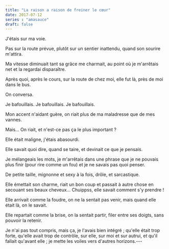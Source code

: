 ```yaml
---
title: "La raison a raison de freiner le cœur"
date: 2017-07-12
series : "amasauce"
draft: false
---
```




J'étais sur ma voie.

Pas sur la route prévue, plutôt sur un sentier inattendu, quand son sourire m'attira.

Ma vitesse diminuait tant sa grâce me charmait, au point où je m'arrêtais net et la regardai disparaître.

Après quoi, après le cours, sur la route de chez moi, elle fut là, près de moi dans le bus.

On conversa.

Je bafouillais. Je bafouillais. Je bafouillais.

Mon accent n'aidant guère, on riait plus de ma maladresse que de mes vannes.

Mais... On riait, et n'est-ce pas ça le plus important ?

Elle était maligne, j'étais abasourdi.

Elle savait quoi dire, quand se taire, et devinait ce que je pensais.

Je mélangeais les mots, je m'arrêtais dans une phrase que je ne pouvais plus finir (pour rire comme un fou) et je ne savais pas quoi penser.

De petite taille, mignonne et sexy à la fois, drôle, et sarcastique.

Elle émettait son charme, riait un bon coup et passait à autre chose en secouant ses beaux cheveux... Chuippss, elle savait comment s'y prendre !

Elle arrivait comme la foudre, on ne la sentait pas venir, mais quand elle était là, on le savait.

Elle repartait comme la brise, on la sentait partir, filer entre ses doigts, sans pouvoir la retenir.

Je n'ai pas tout compris, mais ça, je l'avais bien intégré ; qu'elle était trop forte, qu'elle avait trop de contrôle, sur elle, sur moi et sur autrui, et qu'il fallait qu'avant elle ; je mette les voiles vers d'autres horizons.---
